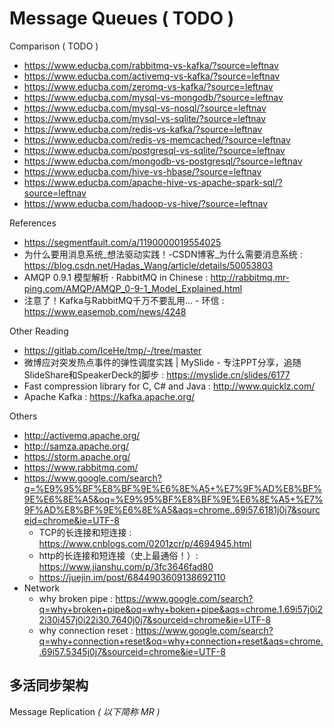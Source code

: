 # Message Queues ( TODO )

Comparison ( TODO )

- https://www.educba.com/rabbitmq-vs-kafka/?source=leftnav
- https://www.educba.com/activemq-vs-kafka/?source=leftnav
- https://www.educba.com/zeromq-vs-kafka/?source=leftnav
- https://www.educba.com/mysql-vs-mongodb/?source=leftnav
- https://www.educba.com/mysql-vs-nosql/?source=leftnav
- https://www.educba.com/mysql-vs-sqlite/?source=leftnav
- https://www.educba.com/redis-vs-kafka/?source=leftnav
- https://www.educba.com/redis-vs-memcached/?source=leftnav
- https://www.educba.com/postgresql-vs-sqlite/?source=leftnav
- https://www.educba.com/mongodb-vs-postgresql/?source=leftnav
- https://www.educba.com/hive-vs-hbase/?source=leftnav
- https://www.educba.com/apache-hive-vs-apache-spark-sql/?source=leftnav
- https://www.educba.com/hadoop-vs-hive/?source=leftnav

References

- https://segmentfault.com/a/1190000019554025
- 为什么要用消息系统_想法驱动实践！-CSDN博客_为什么需要消息系统 : https://blog.csdn.net/Hadas_Wang/article/details/50053803
- AMQP 0.9.1 模型解析 · RabbitMQ in Chinese : http://rabbitmq.mr-ping.com/AMQP/AMQP_0-9-1_Model_Explained.html
- 注意了！Kafka与RabbitMQ千万不要乱用… - 环信 : https://www.easemob.com/news/4248

Other Reading

- https://gitlab.com/IceHe/tmp/-/tree/master
- 微博应对突发热点事件的弹性调度实践 | MySlide - 专注PPT分享，追随SlideShare和SpeakerDeck的脚步 : https://myslide.cn/slides/6177
- Fast compression library for C, C# and Java : http://www.quicklz.com/
- Apache Kafka : https://kafka.apache.org/

Others

- http://activemq.apache.org/
- http://samza.apache.org/
- https://storm.apache.org/
- https://www.rabbitmq.com/
- https://www.google.com/search?q=%E9%95%BF%E8%BF%9E%E6%8E%A5+%E7%9F%AD%E8%BF%9E%E6%8E%A5&oq=%E9%95%BF%E8%BF%9E%E6%8E%A5+%E7%9F%AD%E8%BF%9E%E6%8E%A5&aqs=chrome..69i57.6181j0j7&sourceid=chrome&ie=UTF-8
    - TCP的长连接和短连接 : https://www.cnblogs.com/0201zcr/p/4694945.html
    - http的长连接和短连接（史上最通俗！）: https://www.jianshu.com/p/3fc3646fad80
    - https://juejin.im/post/6844903609138692110
- Network
    - why broken pipe : https://www.google.com/search?q=why+broken+pipe&oq=why+boken+pipe&aqs=chrome.1.69i57j0i22i30i457j0i22i30.7640j0j7&sourceid=chrome&ie=UTF-8
    - why connection reset : https://www.google.com/search?q=why+connection+reset&oq=why+connection+reset&aqs=chrome..69i57.5345j0j7&sourceid=chrome&ie=UTF-8

## 多活同步架构

Message Replication _( 以下简称 MR )_

<!--

```plantuml
@startuml

actor client_a
actor client_b

package IDC_A {
    package MQ_A {
        queue queue_x_4_mr as "queue_x_4_mr"
        rectangle exchange_x as "exchange_x"
        queue queue_x as "queue_x"
        queue queue_x_2_mr as "queue_x_2_mr"
    }
    agent mr_middleware_a
}

package IDC_B {
    package MQ_B {
        queue queue_x_4_mr2 as "queue_x_4_mr"
        rectangle exchange_x2 as "exchange_x"
        queue queue_x2 as "queue_x"
        queue queue_x_2_mr2 as "queue_x_2_mr"
    }
    agent mr_middleware_b
}

queue_x_4_mr <.. exchange_x
client_a -> exchange_x : publish
queue_x_2_mr ..> queue_x
exchange_x -> queue_x
queue_x_4_mr -right-> mr_middleware_a : consume
mr_middleware_a -right-> queue_x_2_mr2 : publish

exchange_x2 ..> queue_x_4_mr2
exchange_x2 <- client_b : publish
queue_x2 <-- exchange_x2
queue_x2 <.. queue_x_2_mr2
mr_middleware_b <- queue_x_4_mr2 : consume
queue_x_2_mr <- mr_middleware_b

@enduml
```

-->
